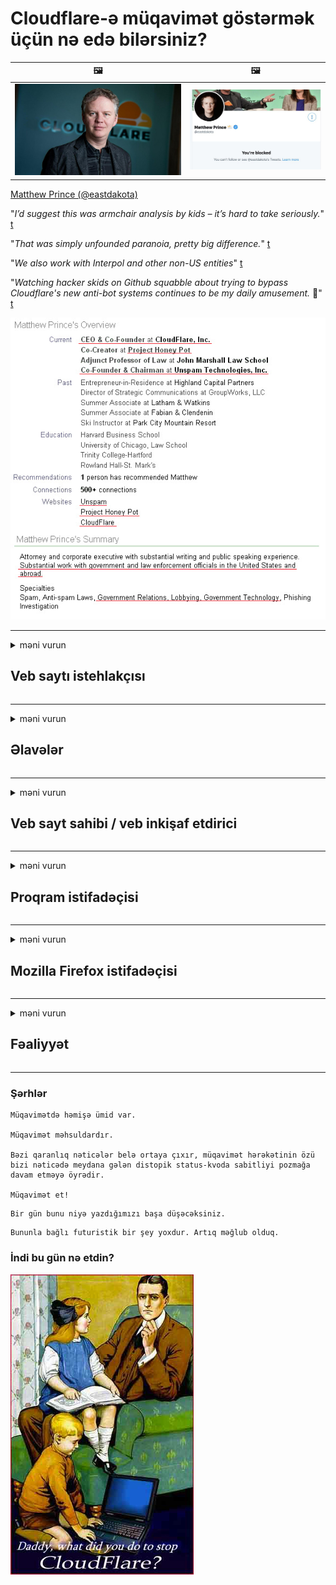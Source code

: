 # Cloudflare-ə müqavimət göstərmək üçün nə edə bilərsiniz?

| 🖼 | 🖼 |
| --- | --- |
| ![](image/matthew_prince.jpg) | ![](image/blockedbymatthewprince.jpg) |

[Matthew Prince (@eastdakota)](https://twitter.com/eastdakota)

"*I’d suggest this was armchair analysis by kids – it’s hard to take seriously.*" [t](https://www.theguardian.com/technology/2015/nov/19/cloudflare-accused-by-anonymous-helping-isis)

"*That was simply unfounded paranoia, pretty big difference.*"  [t](https://twitter.com/xxdesmus/status/992757936123359233)

"*We also work with Interpol and other non-US entities*" [t](https://twitter.com/eastdakota/status/1203028504184360960)

"*Watching hacker skids on Github squabble about trying to bypass Cloudflare's new anti-bot systems continues to be my daily amusement.* 🍿" [t](https://twitter.com/eastdakota/status/1273277839102656515)


![](image/whoismp.jpg)

---


<details>
<summary>məni vurun

## Veb saytı istehlakçısı
</summary>


- Sevdiyiniz veb sayt Cloudflare istifadə edirsə, onlara Cloudflare istifadə etməmələrini söyləyin.
  - Facebook, Reddit, Twitter və ya Mastodon kimi sosial mediada sızlamaq heç bir fərq yaratmır. [Əməliyyatlar hashtaglardan daha yüksəkdir.](https://twitter.com/phyzonloop/status/1274132092490862594)
  - Özünüzü faydalı etmək istəyirsinizsə veb sayt sahibi ilə əlaqə saxlamağa çalışın.

[Cloudflare dedi](https://github.com/Eloston/ungoogled-chromium/issues/783):
```
Problemlə üzləşdiyiniz xüsusi xidmətlər və ya saytlar üçün administratorlarla əlaqə saxlamağınızı və təcrübənizi bölüşməyinizi tövsiyə edirik.
```

[Bunu istəmirsinizsə, veb sayt sahibi heç vaxt bu problemi bilmir.](PEOPLE.md)

![](image/liberapay.jpg)

[Uğurlu nümunə](https://counterpartytalk.org/t/turn-off-cloudflare-on-counterparty-co-plz/164/5).<br>
Probleminiz var? [Səsini indi qaldır.](https://github.com/maraoz/maraoz.github.io/issues/1) Aşağıdakı nümunə.

```
Siz sadəcə şirkət senzurasına və kütləvi nəzarətə kömək edirsiniz.
https://codeberg.org/crimeflare/cloudflare-tor/src/branch/master/README.md
```

```
Veb səhifəniz, CloudFlare-in məxfiliyi sui-istifadə edən xüsusi divarlı bağçasındadır.
https://codeberg.org/crimeflare/cloudflare-tor/
```

- Veb saytının məxfilik siyasətini oxumaq üçün bir az vaxt ayırın.
  - veb sayt Cloudflare-nin arxasındadırsa və ya veb sayt Cloudflare-a qoşulmuş xidmətlərdən istifadə edirsə.

"Cloudflare" nin nə olduğunu izah etməli və məlumatlarınızı Cloudflare ilə bölüşmək üçün icazə istəməlisiniz. Bunu etməmək, etibarın pozulmasına səbəb olacaq və sözügedən veb saytın qarşısını almaq lazımdır.

[Qəbul edilə bilən bir məxfilik siyasəti nümunəsi burada](https://archive.is/bDlTz) ("Subprocessors" > "Entity Name")

```
Məxfilik siyasətinizi oxudum və Cloudflare sözünü tapa bilmirəm.
Məlumatlarımı Cloudflare-ə qidalandırmağa davam etsəniz, məlumatlarınızı sizinlə bölüşməkdən imtina edirəm.
https://codeberg.org/crimeflare/cloudflare-tor/
```

Bu, Cloudflare sözünün olmayan gizlilik siyasətinin bir nümunəsidir.
[Liberland Jobs](https://archive.is/daKIr) [privacy policy](https://docsend.com/view/feiwyte):

![](image/cfwontobey.jpg)

Cloudflare öz məxfilik siyasətinə malikdir.
[Cloudflare doxxing insanları sevir.](https://www.reddit.com/r/GamerGhazi/comments/2s64fe/be_wary_reporting_to_cloudflare/)

Veb saytın qeydiyyatdan keçmə forması üçün yaxşı bir nümunə.
AFAIK, sıfır veb sayt bunu edir. Onlara etibar edəcəksən?

```
"XYZ üçün qeydiyyatdan keç" düyməsinə basaraq, xidmət şərtlərimizi və məxfilik bəyanatımızı qəbul edirsiniz.
Ayrıca Cloudflare ilə məlumatlarınızı paylaşmağı və cloudflare-nin məxfilik bəyanatını qəbul etməyi qəbul edirsiniz.
Cloudflare məlumatlarınızı sızdırsa və ya serverlərimizə qoşulmağınıza icazə verməzsə, bizim günahımız deyil. [*]

[ Qeydiyyatdan keçmək ] [ razı deyiləm ]
```
[*] [PEOPLE.md](PEOPLE.md)


- Onların xidmətindən istifadə etməməyə çalışın. Cloudflare tərəfindən izlənildiyini unutmayın.
  - ["I'm in your TLS, sniffin' your passworz"](image/iminurtls.jpg)

- Digər veb səhifəni axtarın. İnternetdə alternativlər və fürsətlər var!

- Dostlarınızı Tor'dan gündəlik istifadə etməyə inandırın.
  - Anonimlik açıq internetin standartı olmalıdır!
  - [Tor layihəsinin bu layihəni bəyənmədiyini unutmayın.](HISTORY.md)

</details>

------

<details>
<summary>məni vurun

## Əlavələr
</summary>

- Brauzeriniz Firefox, Tor Browser və ya Ungoogled Chromium varsa, aşağıdakı bu əlavələrdən birini istifadə edin.
  - Başqa yeni əlavə əlavə etmək istəyirsinizsə əvvəlcə bu barədə soruşun.


| Ad | İnkişaf etdirici | Dəstək | Blok edə bilərsiniz | Xəbər verə bilər | Chrome |
| -------- | -------- | -------- | -------- | -------- | -------- |
| [Bloku Cloudflaron MITM-Atakon](subfiles/about.bcma.md) | #Addon | [ ? ](README.md) | **Bəli**     | **Bəli**     |  **Bəli** |
| [Ĉu ligoj estas vundeblaj al MITM-atako?](subfiles/about.ismm.md) | #Addon | [ ? ](README.md) | Yox     | **Bəli**     |  **Bəli** |
| [Ĉu ĉi tiuj ligoj blokos Tor-uzanton?](subfiles/about.isat.md) | #Addon | [ ? ](README.md) | Yox     | **Bəli**     |  **Bəli** |
| [Block Cloudflare MITM Attack](https://trac.torproject.org/projects/tor/attachment/ticket/24351/block_cloudflare_mitm_attack-1.0.14.1-an%2Bfx.xpi)<br>[**DELETED BY TOR PROJECT**](HISTORY.md) | nullius | [ ? ](tool/block_cloudflare_mitm_fx), [Link](README.md) | **Bəli**     | **Bəli**     |  Yox |
| [TPRB](http://34ahehcli3epmhbu2wbl6kw6zdfl74iyc4vg3ja4xwhhst332z3knkyd.onion/) | Sw | [ ? ](http://34ahehcli3epmhbu2wbl6kw6zdfl74iyc4vg3ja4xwhhst332z3knkyd.onion/) | **Bəli**     | **Bəli**     |  Yox |
| [Detect Cloudflare](https://addons.mozilla.org/en-US/firefox/addon/detect-cloudflare/) | Frank Otto | [ ? ](https://github.com/traktofon/cf-detect) | Yox     | **Bəli**     |  Yox |
| [True Sight](https://addons.mozilla.org/en-US/firefox/addon/detect-cloudflare-plus/) | claustromaniac | [ ? ](https://github.com/claustromaniac/detect-cloudflare-plus) | Yox     | **Bəli**     |  Yox |
| [Which Cloudflare datacenter am I visiting?](https://addons.mozilla.org/en-US/firefox/addon/cf-pop/) | 依云 | [ ? ](https://github.com/lilydjwg/cf-pop) | Yox     | **Bəli**     |  Yox |


- "Decentraleyes" "CDNJS (Cloudflare)" ilə əlaqəni dayandıra bilər.
  - Bir çox istəyin şəbəkələrə çatmasının qarşısını alır və saytların pozulmaması üçün yerli fayllara xidmət edir.
  - Geliştirici cavab verdi: "[very concerning indeed](https://github.com/Synzvato/decentraleyes/issues/236#issuecomment-352049501)", "[widespread usage severely centralizes the web](https://github.com/Synzvato/decentraleyes/issues/251#issuecomment-366752049)"

- [Ayrıca Cloudflare sertifikatını Sertifikat Təşkilatınızdan (CA) çıxara və ya inana bilməzsiniz.](https://www.ssl.com/how-to/remove-root-certificate-firefox/)

</details>

------

<details>
<summary>məni vurun

## Veb sayt sahibi / veb inkişaf etdirici
</summary>


![](image/word_cloudflarefree.jpg)

- Cloudflare həllini istifadə etməyin, Dövr.
  - Bundan daha yaxşısını edə bilərsən, düzdür? [Cloudflare abunəliklərini, planlarını, domenlərini və ya hesablarını necə silmək lazım olduğunu izah edin.](https://support.cloudflare.com/hc/en-us/articles/200167776-Removing-subscriptions-plans-domains-or-accounts)

| 🖼 | 🖼 |
| --- | --- |
| ![](image/htmlalertcloudflare.jpg) | ![](image/htmlalertcloudflare2.jpg) |

- Daha çox müştəri istəyirsiniz? Sən nə edəcəyini bilirsən. İpucu "yuxarıdakı sətir" dir.
  - [Salam, "Məxfiliyinizi ciddiyə alırıq" yazmısınız, amma "Səhv 403 Qadağan Anonim Proxy-yə icazə verilmir" yazısını aldım.](https://it.slashdot.org/story/19/02/19/0033255/stop-saying-we-take-your-privacy-and-security-seriously) Tor Or VPN-i niyə bloklayırsınız? [Və niyə müvəqqəti e-poçtları bloklayırsınız?](http://nomdjgwjvyvlvmkolbyp3rocn2ld7fnlidlt2jjyotn3qqsvzs2gmuyd.onion/mail/)

![](image/anonexist.jpg)

- Cloudflare istifadə kəsilmə şansını artıracaq. Serveriniz aşağıda və ya Cloudflare işləməyibsə, ziyarətçilər veb saytınıza daxil ola bilməzlər.
  - [Həqiqətən Cloudflare-nin heç vaxt azalmayacağını düşündünüzmü?](https://www.ibtimes.com/cloudflare-down-not-working-sites-producing-504-gateway-timeout-errors-2618008) [Another](https://twitter.com/Jedduff/status/1097875615997399040) [sample](https://twitter.com/search?f=tweets&vertical=default&q=Cloudflare%20is%20having%20problems). [Need more](PEOPLE.md)?

![](image/cloudflareinternalerror.jpg)

- Cloudflare-dən "API xidmətinizi", "proqram yeniləmə serverinizi" və ya "RSS lentinizi" vəkil etmək üçün istifadə etmək müştərinizə zərər verəcəkdir. Bir müştəri sizə zəng edərək "API'nizi artıq istifadə edə bilmərəm" dedi və nə baş verdiyini bilmirsiniz. Cloudflare səssizcə müştərinizi blok edə bilər. Sizcə bunun yaxşı olduğunu düşünürsünüz?
  - Bir çox RSS oxucu müştərisi və RSS oxucu onlayn xidməti var. İnsanların abunə olmasına icazə vermirsinizsə, niyə RSS lentini yayımlayırsınız?

![](image/rssfeedovercf.jpg)

- HTTPS sertifikatına ehtiyacınız var? "Şifrələyək" istifadə edin və ya sadəcə CA şirkətindən satın alın.

- DNS serverinə ehtiyacınız var? Öz serverinizi qura bilmirsiniz? Onlara necə: [Hurricane Electric Free DNS](https://dns.he.net/), [Dyn.com](https://dyn.com/dns/), [1984 Hosting](https://www.1984hosting.com/), [Afraid.Org (TOR istifadə edirsinizsə, administrator hesabınızı silin)](https://freedns.afraid.org/)

- Hosting xidməti axtarırsınız? Yalnız pulsuz? Onlara necə: [Onion Service](http://vww6ybal4bd7szmgncyruucpgfkqahzddi37ktceo3ah7ngmcopnpyyd.onion/en/security/network-security/tor/onionservices-best-practices), [Free Web Hosting Area](https://freewha.com/), [Autistici/Inventati Web Site Hosting](https://www.autinv5q6en4gpf4.onion/services/website), [Github Pages](https://pages.github.com/), [Surge](https://surge.sh/)
  - [Cloudflare alternativləri](subfiles/cloudflare-alternatives.md)

- "Cloudflare-ipfs.com" istifadə edirsiniz? [Cloudflare IPFS-nin pis olduğunu bilirsinizmi?](PEOPLE.md)

- Serverinizə OWASP və Fail2Ban kimi Veb Tətbiq Firewall quraşdırın və düzgün şəkildə konfiqurasiya edin.
  - Torun qarşısını almaq bir həll yolu deyil. Hamını yalnız kiçik pis istifadəçilər üçün cəzalandırmayın.

- "Cloudflare Warp" istifadəçilərinin veb saytınıza daxil olmasını yönləndirin və ya bloklayın. İmkan varsa bir səbəb göstər.

> IP siyahısı: "[Cloudflare cari IP aralıkları](cloudflare_inc/)"

> A: Sadəcə onları bloklayın

```
server {
...
deny 173.245.48.0/20;
deny 103.21.244.0/22;
deny 103.22.200.0/22;
deny 103.31.4.0/22;
deny 141.101.64.0/18;
deny 108.162.192.0/18;
deny 190.93.240.0/20;
deny 188.114.96.0/20;
deny 197.234.240.0/22;
deny 198.41.128.0/17;
deny 162.158.0.0/15;
deny 104.16.0.0/12;
deny 172.64.0.0/13;
deny 131.0.72.0/22;
deny 2400:cb00::/32;
deny 2606:4700::/32;
deny 2803:f800::/32;
deny 2405:b500::/32;
deny 2405:8100::/32;
deny 2a06:98c0::/29;
deny 2c0f:f248::/32;
...
}
```

> B: Xəbərdarlıq səhifəsinə yönləndirin

```
http {
...
geo $iscf {
default 0;
173.245.48.0/20 1;
103.21.244.0/22 1;
103.22.200.0/22 1;
103.31.4.0/22 1;
141.101.64.0/18 1;
108.162.192.0/18 1;
190.93.240.0/20 1;
188.114.96.0/20 1;
197.234.240.0/22 1;
198.41.128.0/17 1;
162.158.0.0/15 1;
104.16.0.0/12 1;
172.64.0.0/13 1;
131.0.72.0/22 1;
2400:cb00::/32 1;
2606:4700::/32 1;
2803:f800::/32 1;
2405:b500::/32 1;
2405:8100::/32 1;
2a06:98c0::/29 1;
2c0f:f248::/32 1;
}
...
}

server {
...
if ($iscf) {rewrite ^ https://example.com/cfwsorry.php;}
...
}

<?php
header('HTTP/1.1 406 Not Acceptable');
echo <<<CLOUDFLARED
Thank you for visiting ourwebsite.com!<br />
We are sorry, but we can't serve you because your connection is being intercepted by Cloudflare.<br />
Please read https://codeberg.org/crimeflare/cloudflare-tor for more information.<br />
CLOUDFLARED;
die();
```

- Sərbəstliyə inanırsınızsa və anonim istifadəçiləri salamlayırsınızsa Tor Onion Service və ya I2P insite qurun.

- Digər Clearnet / Tor ikili veb sayt operatorlarından məsləhət alın və adsız dostlar qazanın!

</details>

------

<details>
<summary>məni vurun

## Proqram istifadəçisi
</summary>


- Discord CloudFlare istifadə edir. Alternativlər? Tövsiyə edirik [**Briar** (Android)](https://f-droid.org/en/packages/org.briarproject.briar.android/), [Ricochet (PC)](https://ricochet.im/), [Tox + Tor (Android/PC)](https://tox.chat/download.html)
  - Briar, Tor daemonunu ehtiva edir, beləliklə Orbot'u quraşdırmanıza ehtiyac yoxdur.
  - Qwtch developers, Open Privacy, stop_cloudflare layihəsini xəbərdarlıq etmədən git xidmətlərindən sildi.

- Debian GNU / Linux və ya hər hansı bir türev istifadə edirsinizsə, abunə olun: [bug #831835](https://bugs.debian.org/cgi-bin/bugreport.cgi?bug=831835). Bacardığınız təqdirdə, yamağın yoxlanmasına kömək edin və qulluqçunun qəbul edilməli olub olmadığı barədə düzgün nəticəyə gəlməsinə kömək edin.

- Həmişə bu brauzerləri tövsiyə edin.

| Ad | İnkişaf etdirici | Dəstək | Şərh |
| -------- | -------- | -------- | -------- |
| [Ungoogled-Chromium](https://ungoogled-software.github.io/ungoogled-chromium-binaries/) | Eloston | [ ? ](https://github.com/Eloston/ungoogled-chromium) | PC (Win, Mac, Linux)  _!Tor_ |
| [Bromite](https://www.bromite.org/fdroid) | Bromite | [ ? ](https://github.com/bromite/bromite/issues) | Android  _!Tor_ |
| [Tor Browser](https://www.torproject.org/download/) | Tor Project | [ ? ](https://support.torproject.org/) | PC (Win, Mac, Linux)  _Tor_|
| [Tor Browser Android](https://www.torproject.org/download/) | Tor Project | [ ? ](https://support.torproject.org/) | Android  _Tor_|
| [Onion Browser](https://itunes.apple.com/us/app/onion-browser/id519296448?mt=8) | Mike Tigas | [ ? ](https://github.com/OnionBrowser/OnionBrowser/issues) | Apple iOS  _Tor_|
| [GNU/Icecat](https://www.gnu.org/software/gnuzilla/) | GNU | [ ? ](https://www.gnu.org/software/gnuzilla/) | PC (Linux) |
| [IceCatMobile](https://f-droid.org/en/packages/org.gnu.icecat/) | GNU | [ ? ](https://lists.gnu.org/mailman/listinfo/bug-gnuzilla) | Android |
| [Iridium Browser](https://iridiumbrowser.de/about/) | Iridium | [ ? ](https://github.com/iridium-browser/iridium-browser/) | PC (Win, Mac, Linux, OpenBSD) |


Digər proqramın məxfiliyi mükəmməl deyil. Bu Tor brauzerinin "mükəmməl" olması demək deyil.
İnternet və texnologiyada 100% təhlükəsiz və ya 100% özəl bir şey yoxdur.

- Tor istifadə etmək istəmirsiniz? Tor daemon ilə istənilən brauzerdən istifadə edə bilərsiniz.
  - [Qeyd edək ki, Tor layihəsi bunu bəyənmir.](https://support.torproject.org/tbb/tbb-9/) Bunu edə bilsəniz Tor brauzerindən istifadə edin.
- [Tor ilə Chromium necə istifadə olunur](subfiles/chromium_tor.md)


Digər proqramın məxfiliyindən danışaq.

- [Əgər həqiqətən Firefox istifadə etməlisinizsə, "Firefox ESR" seçin.](https://www.mozilla.org/en-US/firefox/organizations/)
  - [Firefox - Casus proqram nəzarətçisi](https://spyware.neocities.org/articles/firefox.html)
  - [Firefox azad danışığı rədd edir, azad danışmağı qadağan edir](https://web.archive.org/web/20200423010026/https://reclaimthenet.org/firefox-rejects-free-speech-bans-free-speech-commenting-plugin-dissenter-from-its-extensions-gallery/)
  - ["100+ mənfi səs. Bir proqram şirkətinə sadiq qalmağı xahiş edir ... proqram bu günlərdə çoxdur."](https://old.reddit.com/r/firefox/comments/gutdiw/weve_got_work_to_do_the_mozilla_blog/fslbbb6/)
  - [Niyə Firefox mənə URL çubuğumda sponsorlu bağlantıları göstərir?](https://www.reddit.com/r/firefox/comments/jybx2w/uh_why_is_firefox_showing_me_sponsored_links_in/)
  - [Mozilla - təcəssüm etdirilmiş şeytan](https://digdeeper.neocities.org/ghost/mozilla.html)

- [Unutmayın, Mozilla Cloudflare xidmətindən istifadə edir.](https://www.robtex.com/dns-lookup/www.mozilla.org) [Məhsullarında Cloudflare'nin DNS xidmətindən də istifadə edirlər.](https://www.theregister.co.uk/2018/03/21/mozilla_testing_dns_encryption/)

- [Mozilla rəsmi olaraq bu bileti rədd etdi.](https://bugzilla.mozilla.org/show_bug.cgi?id=1426618)

- [Firefox Focus bir zarafatdır.](https://github.com/mozilla-mobile/focus-android/issues/1743) [Telemetri söndürməyə söz verdilər, amma dəyişdirdilər.](https://github.com/mozilla-mobile/focus-android/issues/4210)

- [PaleMoon / Basilisk geliştiricisi Cloudflare'yi sevir.](https://github.com/mozilla-mobile/focus-android/issues/1743#issuecomment-345993097)
  - [Pale Moon-un Arxiv Serveri 18 ay ərzində zərərli proqramı qıraraq yaydı](https://www.reddit.com/r/privacytoolsIO/comments/cc808y/pale_moons_archive_server_hacked_and_spread/)
  - Tor istifadəçilərinə də nifrət edir - "[Tora qarşı düşmənçilik etsin. Hesab edirəm ki, əksər saytlar Tor-a qarşı son dərəcə yüksək sui-istifadə faktorunu nəzərə alaraq düşmən olmalıdır.](https://github.com/yacy/yacy_search_server/issues/314#issuecomment-565932097)"

- [Waterfox-un ciddi "ev telefonları" problemi var](https://spyware.neocities.org/articles/waterfox.html)

- [Google Chrome bir casus proqramdır.](https://www.gnu.org/proprietary/malware-google.en.html)
  - [Google fəaliyyətinizi profillər.](https://spyware.neocities.org/articles/chrome.html)

- [SRWare Iron çox sayda telefonu ev bağlantısı edir.](https://spyware.neocities.org/articles/iron.html) Google domenlərinə də qoşulur.

- [Brave Browser Facebook / Twitter izləyicilərinin siyahısını yazdı.](https://www.bleepingcomputer.com/news/security/facebook-twitter-trackers-whitelisted-by-brave-browser/)
  - [Budur daha çox məsələ.](https://spyware.neocities.org/articles/brave.html)
  - [binance ortaq şəxsiyyəti](https://twitter.com/cryptonator1337/status/1269594587716374528)

- [Microsoft Edge, Facebook-a Flash kodunu istifadəçilərin arxasında işləməyə imkan verir.](https://www.zdnet.com/article/microsoft-edge-lets-facebook-run-flash-code-behind-users-backs/)

- [Vivaldi gizliliğinize hörmət etmir.](https://spyware.neocities.org/articles/vivaldi.html)

- [Opera casus proqram səviyyəsi: Son dərəcə yüksəkdir](https://spyware.neocities.org/articles/opera.html)

- Apple iOS: [Əsasən zərərli proqram olduğu üçün iOS istifadə etməməlisiniz.](https://www.gnu.org/proprietary/malware-apple.html)

Bu səbəbdən yalnız yuxarıdakı cədvəli tövsiyə edirik. Başqa heçnə.

</details>

------

<details>
<summary>məni vurun

## Mozilla Firefox istifadəçisi
</summary>


- "Firefox Nightly" Mozilla serverlərinə imtina üsulu olmadan debaq səviyyəsində məlumat göndərəcəkdir.
  - [Mozilla serverləri Cloudflare-dən nəfəs alır](https://www.digwebinterface.com/?hostnames=www.mozilla.org%0D%0Amozilla.cloudflare-dns.com&type=&ns=resolver&useresolver=8.8.4.4&nameservers=)

- Firefox-un Mozilla serverlərinə qoşulmasını qadağan etmək mümkündür.
  - [Mozilla'nın siyasət şablonları təlimatı](https://github.com/mozilla/policy-templates/blob/master/README.md)
  - Bu hiylənin sonrakı versiyada işini dayandıra biləcəyini unutmayın, çünki Mozilla özlərini ağ siyahıya almağı sevir.
  - Onları tamamilə bloklamaq üçün firewall və DNS filtrindən istifadə edin.

"`/distribution/policies.json`"

>     "WebsiteFilter": {
> 		"Block": [
> 		"*://*.mozilla.com/*",
> 		"*://*.mozilla.net/*",
> 		"*://*.mozilla.org/*",
> 		"*://webcompat.com/*",
> 		"*://*.firefox.com/*",
> 		"*://*.thunderbird.net/*",
> 		"*://*.cloudflare.com/*"
> 		]
>     },


- ~~Mozilla izləyicisindəki bir səhv haqqında məlumat verin, Cloudflare istifadə etməmələrini söyləyin.~~ Bugzilla ilə əlaqədar bir səhv hesabatı var idi. Bir çox insan narahatlıqlarını yayımladı, lakin səhv 2018-ci ildə admin tərəfindən gizlədildi.

- Firefox-da DOH-i deaktiv edə bilərsiniz.
  - [Firefox-un standart DNS provayderini dəyişdirin](subfiles/change-firefox-dns.md)

![](image/firefoxdns.jpg)

- [ISP olmayan DNS istifadə etmək istəyirsinizsə, OpenNIC Tier2 DNS xidmətindən və ya Cloudflare olmayan DNS xidmətlərindən istifadə etməyi düşünün.](https://wiki.opennic.org/start)
![](image/opennic.jpg)
  - Cloudflare'ı DNS ilə bloklayın. [Crimeflare DNS](https://dns.crimeflare.eu.org/)

- Toru DNS həll edici olaraq istifadə edə bilərsiniz. [Tor mütəxəssisi deyilsinizsə, burada sual verin.](https://tor.stackexchange.com/)

> **Necə?**
> 1. Tor'u yükləyin və kompüterinizə quraşdırın.
> 2. Bu sətri "torrc" faylına əlavə edin.
> DNSPort 127.0.0.1:53
> 3. Tor'u yenidən başladın.
> 4. Kompüterinizin DNS serverini "127.0.0.1" olaraq seçin.

</details>

------

<details>
<summary>məni vurun

## Fəaliyyət
</summary>


- Ətrafınızdakılara Cloudflare təhlükələri barədə danışın.

- [Bu deposu yaxşılaşdırmağa kömək edin.](https://codeberg.org/crimeflare/cloudflare-tor).
  - Həm siyahılar, həm ona qarşı olan mübahisələr, həm də detallar.

- [Cloudflare (və bənzər şirkətlər) ilə əlaqəli işlərin səhv olduğu yerləri sənədləşdirin və ictimaiyyətə təqdim edin, bunu etdiyiniz zaman bu deposu qeyd etməyinizə əmin olun](https://codeberg.org/crimeflare/cloudflare-tor) :)

- Varsayılan olaraq Tor'dan daha çox insanı istifadə edin, beləliklə vebləri dünyanın müxtəlif yerləri baxımından təcrübə edə biləsiniz.

- Sosial mediada və ət məkanında dünyanı Cloudflare-dən azad etməyə həsr olunmuş qruplara başlayın.

- Uyğun olduğu təqdirdə, bu depodakı bu qruplarla əlaqə qurun - bu, qrup şəklində birlikdə işləməyi koordinasiya etmək üçün bir yer ola bilər.

- [Cloudflare’ə mənalı olmayan bir korporativ alternativ təqdim edə bilən bir işə başlayın.](subfiles/cloudflare-alternatives.md)

- Heç olmasa Cloudflare qarşı çox qatlı müdafiə təmin etməyə kömək edəcək hər hansı bir alternativ barədə bizə məlumat verin.

- Bir Cloudflare müştərisisinizsə, gizlilik ayarlarınızı təyin edin və onları pozmalarını gözləyin.
  - [Sonra onları spam əleyhinə / gizlilik pozuntusu ittihamları altına salın.](https://twitter.com/thexpaw/status/1108424723233419264)

- Amerika Birləşmiş Ştatlarındasınızsa və sözügedən veb sayt bank və ya mühasibdirsə, Gramm-Leach-Bliley Qanunu və ya Dəyişiklikləri olan Amerikalılar Qanunu ilə qanuni təzyiq göstərməyə çalışın və nə qədər olduğunuzu bizə hesabatla bildirin. .

- Veb sayt dövlət saytlarıdırsa, ABŞ Konstitusiyasının 1-ci Dəyişikliyinə əsasən qanuni təzyiq göstərməyə çalışın.

- AB vətəndaşıysanız, ümumi məlumatların qorunması qaydalarına əsasən şəxsi məlumatlarınızı göndərmək üçün veb saytla əlaqə saxlayın. Məlumatlarınızı verməkdən imtina edərlərsə, bu qanun pozuntusudur.

- Veb saytında xidmət təklif etdiyini iddia edən şirkətlər üçün, onları istehlakçı hüquqlarını müdafiə edən təşkilatlara və BBB-yə "yalan reklam" olaraq bildirməyə çalışın. Cloudflare veb saytlarına Cloudflare serverləri xidmət göstərir.

- [BTİ, ABŞ kontekstində Cloudflare-nin antitrest qanunlarının üzərinə düşə biləcəyi qədər böyüməyə başladığını təklif edir.](https://www.itu.int/en/ITU-T/Workshops-and-Seminars/20181218/Documents/Geoff_Huston_Presentation.pdf)

- GNU GPL versiyası 4-ün, belə bir xidmətin arxasında mənbə kodunun saxlanmasına qarşı bir müddəa ehtiva edə biləcəyini düşünmək olar, bütün GPLv4 və sonrakı proqramlar üçün Tor istifadəçilərinə qarşı ayrıseçkilik etməyən bir vasitə ilə ən azı mənbə kodunun əldə edilə bilməsi tələb olunur.

</details>

------

### Şərhlər

```
Müqavimətdə həmişə ümid var.

Müqavimət məhsuldardır.

Bəzi qaranlıq nəticələr belə ortaya çıxır, müqavimət hərəkətinin özü bizi nəticədə meydana gələn distopik status-kvoda sabitliyi pozmağa davam etməyə öyrədir.

Müqavimət et!
```

```
Bir gün bunu niyə yazdığımızı başa düşəcəksiniz.
```

```
Bununla bağlı futuristik bir şey yoxdur. Artıq məğlub olduq.
```

### İndi bu gün nə etdin?


![](image/stopcf.jpg)
